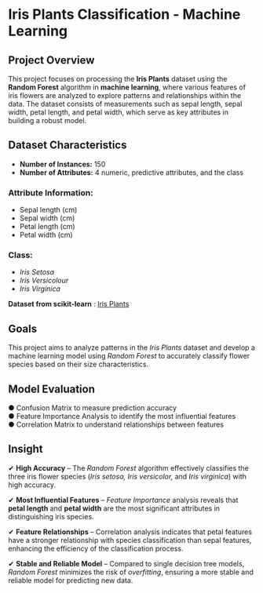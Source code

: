 # Iris Plants Classification - Machine Learning

## Project Overview
This project focuses on processing the **Iris Plants** dataset using the **Random Forest** algorithm in **machine learning**, where various features of iris flowers are analyzed to explore patterns and relationships within the data. The dataset consists of measurements such as sepal length, sepal width, petal length, and petal width, which serve as key attributes in building a robust model.

## Dataset Characteristics
- **Number of Instances:** 150  
- **Number of Attributes:** 4 numeric, predictive attributes, and the class  
### **Attribute Information:**  
  - Sepal length (cm)  
  - Sepal width (cm)  
  - Petal length (cm)  
  - Petal width (cm)  
### **Class:**  
  - *Iris Setosa*  
  - *Iris Versicolour*  
  - *Iris Virginica*

**Dataset from scikit-learn** : [Iris Plants](https://scikit-learn.org/1.4/auto_examples/datasets/plot_iris_dataset.html)
  
## Goals
This project aims to analyze patterns in the *Iris Plants* dataset and develop a machine learning model using *Random Forest* to accurately classify flower species based on their size characteristics.

## Model Evaluation
● Confusion Matrix to measure prediction accuracy  
● Feature Importance Analysis to identify the most influential features  
● Correlation Matrix to understand relationships between features

## Insight
✔ **High Accuracy** – The *Random Forest* algorithm effectively classifies the three iris flower species (*Iris setosa, Iris versicolor,* and *Iris virginica*) with high accuracy.  

✔ **Most Influential Features** – *Feature Importance* analysis reveals that **petal length** and **petal width** are the most significant attributes in distinguishing iris species.  

✔ **Feature Relationships** – Correlation analysis indicates that petal features have a stronger relationship with species classification than sepal features, enhancing the efficiency of the classification process.  

✔ **Stable and Reliable Model** – Compared to single decision tree models, *Random Forest* minimizes the risk of *overfitting*, ensuring a more stable and reliable model for predicting new data.

